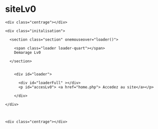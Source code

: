 # siteLv0
<!DOCTYPE html>
<html>
  
<head >
        <link rel="shortcut icon " href="../Images/FondMunDurf2.PNG" type="image/x-icon"/>
        <meta charset="utf-8" />
        <link rel="stylesheet" href="steelsheet.css"> 
        <title>Démarage</title>
</head>
<body >




	<div class="centrage"></div>

	<div class="initalisation">

      <section class="section" onemouseover="loader()">

        <span class="loader loader-quart"></span>
        Demarage Lv0

      </section>


        <div id="loader">
          
          <div id="loaderFull" ></div>
          <p id="accesLv0"> <a href="home.php"> Accedez au site</a></p>

        </div>  
     
    </div>



	<div class="centrage"></div>
 <script>
        window.onload=function loader() {
            var elem = document.getElementById("loaderFull"); 
            var width = 1;
            var id = setInterval(frame, 10);
            function frame() {
                if (width >= 100) {
                    clearInterval(id);
                } else {
                    width++; 
                    elem.style.width = width + '%'; 
                }
            }

        }
</script>

<script >
  
       alerte("hey")

           
        }

</script>
</body>
</html>

 
